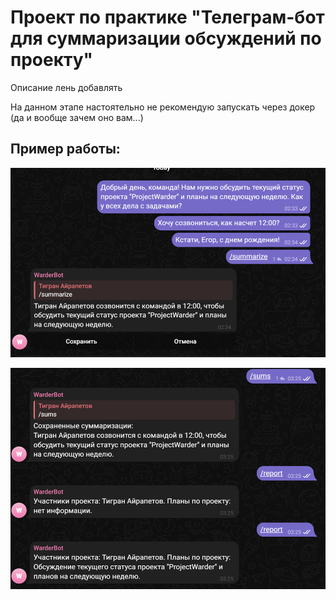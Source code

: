 # Проект по практике "Телеграм-бот для суммаризации обсуждений по проекту"

Описание лень добавлять



На данном этапе настоятельно не рекомендую запускать через докер (да и вообще зачем оно вам...)

## Пример работы: 

![alt text](images/image.png)

![alt text](images/image-1.png)